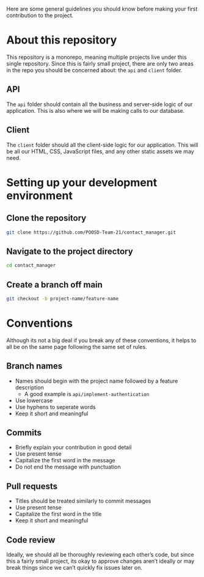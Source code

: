 Here are some general guidelines you should know before making your first contribution to the project.

# About this repository

This repository is a monorepo, meaning multiple projects live under this single repository. Since this is fairly small project, there are only two areas in the repo you should be concerned about: the `api` and `client` folder.

## API

The `api` folder should contain all the business and server-side logic of our application. This is also where we will be making calls to our database.

## Client

The `client` folder should all the client-side logic for our application. This will be all our HTML, CSS, JavaScript files, and any other static assets we may need.

# Setting up your development environment

## Clone the repository

```bash
git clone https://github.com/POOSD-Team-21/contact_manager.git
```

## Navigate to the project directory

```bash
cd contact_manager
```

## Create a branch off main

```bash
git checkout -b project-name/feature-name
```

# Conventions

Although its not a big deal if you break any of these conventions, it helps to all be on the same page following the same set of rules.

## Branch names

- Names should begin with the project name followed by a feature description
    - A good example is `api/implement-authentication`
- Use lowercase
- Use hyphens to seperate words
- Keep it short and meaningful

## Commits

- Briefly explain your contribution in good detail
- Use present tense
- Capitalize the first word in the message
- Do not end the message with punctuation

## Pull requests

- Titles should be treated similarly to commit messages
- Use present tense
- Capitalize the first word in the title
- Keep it short and meaningful

## Code review

Ideally, we should all be thoroughly reviewing each other’s code, but since this a fairly small project, its okay to approve changes aren’t ideally or may break things since we can’t quickly fix issues later on.
